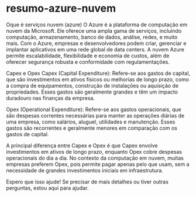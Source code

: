 # resumo-azure-nuvem
Oque é serviços nuvem (azure)
O Azure é a plataforma de computação em nuvem da Microsoft. Ele oferece uma ampla gama de serviços, incluindo computação, armazenamento, banco de dados, análise, redes, e muito mais. Com o Azure, empresas e desenvolvedores podem criar, gerenciar e implantar aplicativos em uma rede global de data centers. A nuvem Azure permite escalabilidade, flexibilidade e economia de custos, além de oferecer segurança robusta e conformidade com regulamentações.

Capex e Opex
Capex (Capital Expenditure): Refere-se aos gastos de capital, que são investimentos em ativos físicos ou melhorias de longo prazo, como a compra de equipamentos, construção de instalações ou aquisição de propriedades. Esses gastos são geralmente grandes e têm um impacto duradouro nas finanças da empresa.

Opex (Operational Expenditure): Refere-se aos gastos operacionais, que são despesas correntes necessárias para manter as operações diárias de uma empresa, como salários, aluguel, utilidades e manutenção. Esses gastos são recorrentes e geralmente menores em comparação com os gastos de capital.

A principal diferença entre Capex e Opex é que Capex envolve investimentos em ativos de longo prazo, enquanto Opex cobre despesas operacionais do dia a dia. No contexto da computação em nuvem, muitas empresas preferem Opex, pois permite pagar apenas pelo que usam, sem a necessidade de grandes investimentos iniciais em infraestrutura.

Espero que isso ajude! Se precisar de mais detalhes ou tiver outras perguntas, estou aqui para ajudar.
